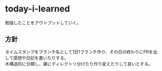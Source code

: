 # today-i-learned

勉強したことをアウトプットしていく。

## 方針

タイムスタンプをブランチ名として1日1ブランチ作り、その日の終わりにPRを出して感想や日記を書いたりする。  
木構造的に分類し、雑にディレクトリ分けたり作り変えたりして良いとする。  
